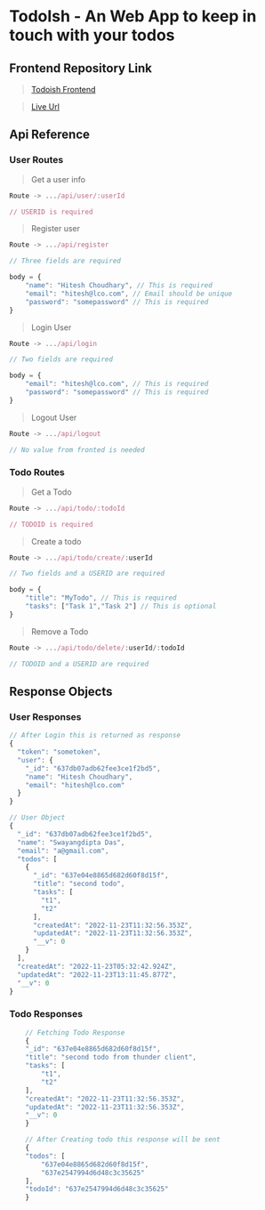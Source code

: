 # TodoIsh - An Web App to keep in touch with your todos

## Frontend Repository Link
> [Todoish Frontend](https://github.com/Swayangdipta/TodoIsh-Frontend)

> [Live Url](https://todoish.vercel.app/home)

## Api Reference

### User Routes

> Get a user info

```javascript
Route -> .../api/user/:userId

// USERID is required
```

> Register user

```javascript
Route -> .../api/register

// Three fields are required

body = {
    "name": "Hitesh Choudhary", // This is required
    "email": "hitesh@lco.com", // Email should be unique
    "password": "somepassword" // This is required
}
```

> Login User

```javascript
Route -> .../api/login

// Two fields are required

body = {
    "email": "hitesh@lco.com", // This is required
    "password": "somepassword" // This is required
}
```

>Logout User

```javascript
Route -> .../api/logout

// No value from fronted is needed
```

### Todo Routes

> Get a Todo
```javascript
Route -> .../api/todo/:todoId

// TODOID is required
```

> Create a todo

```javascript
Route -> .../api/todo/create/:userId

// Two fields and a USERID are required

body = {
    "title": "MyTodo", // This is required
    "tasks": ["Task 1","Task 2"] // This is optional
}
```

> Remove a Todo

```javascript
Route -> .../api/todo/delete/:userId/:todoId

// TODOID and a USERID are required
```

## Response Objects

### User Responses

```javascript
// After Login this is returned as response
{
  "token": "sometoken",
  "user": {
    "_id": "637db07adb62fee3ce1f2bd5",
    "name": "Hitesh Choudhary",
    "email": "hitesh@lco.com"
  }
}

// User Object
{
  "_id": "637db07adb62fee3ce1f2bd5",
  "name": "Swayangdipta Das",
  "email": "a@gmail.com",
  "todos": [
    {
      "_id": "637e04e8865d682d60f8d15f",
      "title": "second todo",
      "tasks": [
        "t1",
        "t2"
      ],
      "createdAt": "2022-11-23T11:32:56.353Z",
      "updatedAt": "2022-11-23T11:32:56.353Z",
      "__v": 0
    }
  ],
  "createdAt": "2022-11-23T05:32:42.924Z",
  "updatedAt": "2022-11-23T13:11:45.877Z",
  "__v": 0
}
```

### Todo Responses

```javascript
    // Fetching Todo Response
    {
    "_id": "637e04e8865d682d60f8d15f",
    "title": "second todo from thunder client",
    "tasks": [
        "t1",
        "t2"
    ],
    "createdAt": "2022-11-23T11:32:56.353Z",
    "updatedAt": "2022-11-23T11:32:56.353Z",
    "__v": 0
    }

    // After Creating todo this response will be sent
    {
    "todos": [
        "637e04e8865d682d60f8d15f",
        "637e2547994d6d48c3c35625"
    ],
    "todoId": "637e2547994d6d48c3c35625"
    }
```
